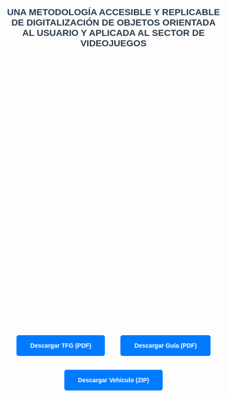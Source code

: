 <head>
  <meta charset="UTF-8" />
  <meta name="viewport" content="width=device-width, initial-scale=1.0"/>
  <title>De lo Real a lo Virtual</title>
  <style>
    body {
      font-family: 'Aptos', Arial, sans-serif; /* corregí san-serif a sans-serif */
      font-weight: 500;
      background-image: url('background.png');
      background-size: cover;
      background-position: center;
      background-repeat: no-repeat;
      color: #333;
      margin: 0;
      padding: 2rem;
      text-align: center;
    }
    h2 {
      color: #2c3e50;
      pointer-events: none;
      margin-bottom: 3rem; /* espacio abajo del título */
    }
    .btn {
      display: inline-block;
      margin: 1rem;
      padding: 1rem 2rem;
      background-color: #007BFF;
      color: #fff;
      text-decoration: none;
      border-radius: 5px;
      font-weight: bold;
    }
    .btn:hover {
      background-color: #0056b3;
    }
    /* Div vacío para separar con espacio */
    .spacer {
      height: 600px; /* ajusta la altura que necesites */
    }
  </style>
</head>
<body>
  <h2>UNA METODOLOGÍA ACCESIBLE Y REPLICABLE DE 
    DIGITALIZACIÓN DE OBJETOS ORIENTADA AL USUARIO Y 
    APLICADA AL SECTOR DE VIDEOJUEGOS
  </h2>

  <div class="spacer"></div> <!-- aquí el espacio que quieres -->

  <div>
    <a href="https://github.com/DE-LO-REAL-A-LO-VIRTUAL/DE-LO-REAL-A-LO-VIRTUAL.github.io/raw/main/TFG.pdf" class="btn" download="TFG.pdf">Descargar TFG (PDF)</a>
    <a href="https://github.com/DE-LO-REAL-A-LO-VIRTUAL/DE-LO-REAL-A-LO-VIRTUAL.github.io/raw/main/Guia.pdf" class="btn" download="Guia.pdf">Descargar Guía (PDF)</a>
    <a href="https://github.com/DE-LO-REAL-A-LO-VIRTUAL/DE-LO-REAL-A-LO-VIRTUAL.github.io/releases/download/v1.0/Subaru_WRX_STI_2015.zip" class="btn" download>Descargar Vehículo (ZIP)</a>
  </div>
</body>
